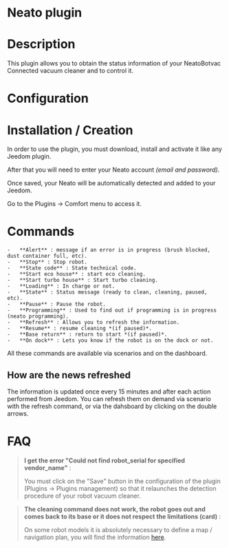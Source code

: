 # Neato plugin

# Description

This plugin allows you to obtain the status information of your NeatoBotvac Connected vacuum cleaner and to control it.

# Configuration

# Installation / Creation

In order to use the plugin, you must download, install and activate it like any Jeedom plugin.

After that you will need to enter your Neato account *(email and password)*.

Once saved, your Neato will be automatically detected and added to your Jeedom.

Go to the Plugins → Comfort menu to access it.

# Commands

    -   **Alert** : message if an error is in progress (brush blocked, dust container full, etc).
    -   **Stop** : Stop robot.
    -   **State code** : State technical code.
    -   **Start eco house** : start eco cleaning.
    -   **Start turbo house** : Start turbo cleaning.
    -   **Loading** : In charge or not.
    -   **State** : Status message (ready to clean, cleaning, paused, etc).
    -   **Pause** : Pause the robot.
    -   **Programming** : Used to find out if programming is in progress (neato programming).
    -   **Refresh** : Allows you to refresh the information.
    -   **Resume** : resume cleaning *(if paused)*.
    -   **Base return** : return to start *(if paused)*.
    -   **On dock** : Lets you know if the robot is on the dock or not.

All these commands are available via scenarios and on the dashboard.

## How are the news refreshed

The information is updated once every 15 minutes and after each action performed from Jeedom. You can refresh them on demand via scenario with the refresh command, or via the dahsboard by clicking on the double arrows.

# FAQ

>**I get the error "Could not find robot_serial for specified vendor_name"** :
>
> You must click on the "Save" button in the configuration of the plugin (Plugins -> Plugins management) so that it relaunches the detection procedure of your robot vacuum cleaner.

>**The cleaning command does not work, the robot goes out and comes back to its base or it does not respect the limitations (card)** :
>
>On some robot models it is absolutely necessary to define a map / navigation plan, you will find the information [here](https://support.neatorobotics.com/hc/fr/articles/360009513113-Comment-cr%C3%A9er-un-plan-d-%C3%A9tage-).
